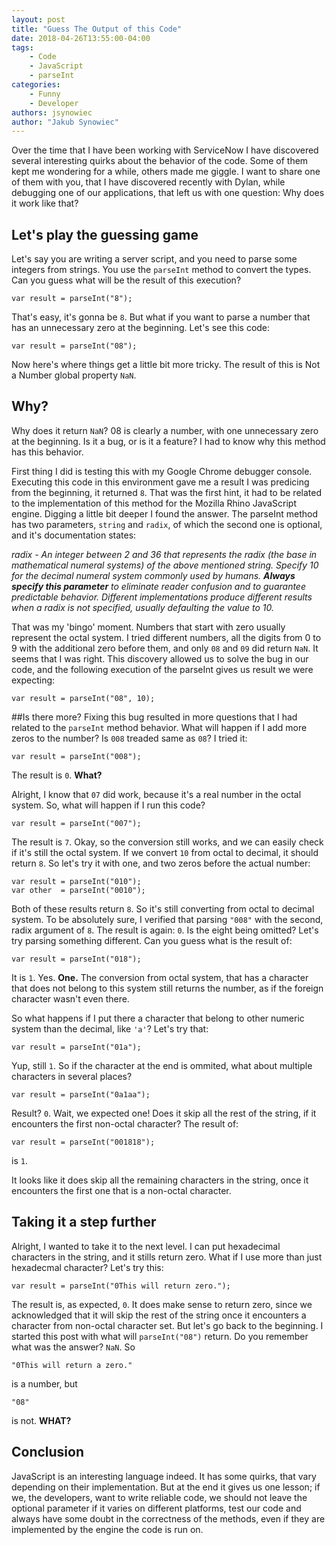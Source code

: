 ```yaml
---
layout: post
title: "Guess The Output of this Code"
date: 2018-04-26T13:55:00-04:00
tags:
    - Code
    - JavaScript
    - parseInt
categories:
    - Funny
    - Developer
authors: jsynowiec
author: "Jakub Synowiec"
---
```


Over the time that I have been working with ServiceNow I have discovered several interesting quirks about the behavior of the code. Some of them kept me wondering for a while, others made me giggle. I want to share one of them with you, that I have discovered recently with Dylan, while debugging one of our applications, that left us with one question: Why does it work like that?

## Let's play the guessing game

Let's say you are writing a server script, and you need to parse some integers from strings. You use the `parseInt` method to convert the types. Can you guess what will be the result of this execution?

```
var result = parseInt("8");
```

That's easy, it's gonna be `8`. But what if you want to parse a number that has an unnecessary zero at the beginning. Let's see this code:

```
var result = parseInt("08");
```

Now here's where things get a little bit more tricky. The result of this is Not a Number global property `NaN`.

## Why?

Why does it return `NaN`? 08 is clearly a number, with one unnecessary zero at the beginning. Is it a bug, or is it a feature? I had to know why this method has this behavior.

First thing I did is testing this with my Google Chrome debugger console. Executing this code in this environment gave me a result I was predicing from the beginning, it returned `8`. That was the first hint, it had to be related to the implementation of this method for the Mozilla Rhino JavaScript engine. Digging a little bit deeper I found the answer. The parseInt method has two parameters, `string` and `radix`, of which the second one is optional, and it's documentation states:

*radix - An integer between 2 and 36 that represents the radix (the base in mathematical numeral systems) of the above mentioned string. Specify 10 for the decimal numeral system commonly used by humans. **Always specify this parameter** to eliminate reader confusion and to guarantee predictable behavior. Different implementations produce different results when a radix is not specified, usually defaulting the value to 10.*

That was my 'bingo' moment. Numbers that start with zero usually represent the octal system. I tried different numbers, all the digits from 0 to 9 with the additional zero before them, and only `08` and `09` did return `NaN`. It seems that I was right. This discovery allowed us to solve the bug in our code, and the following execution of the parseInt gives us result we were expecting:

```
var result = parseInt("08", 10);
```

##Is there more?
Fixing this bug resulted in more questions that I had related to the `parseInt` method behavior. What will happen if I add more zeros to the number? Is `008` treaded same as `08`? I tried it:

```
var result = parseInt("008");
```
The result is `0`. **What?**

Alright, I know that `07` did work, because it's a real number in the octal system. So, what will happen if I run this code?

```
var result = parseInt("007");
```
The result is `7`. Okay, so the conversion still works, and we can easily check if it's still the octal system. If we convert `10` from octal to decimal, it should return `8`. So let's try it with one, and two zeros before the actual number:

```
var result = parseInt("010");
var other  = parseInt("0010");
```
Both of these results return `8`. So it's still converting from octal to decimal system. To be absolutely sure, I verified that parsing `"008"` with the second, radix argument of `8`. The result is again: `0`. Is the eight being omitted? Let's try parsing something different. Can you guess what is the result of:

```
var result = parseInt("018");
```
It is `1`. Yes. **One.** The conversion from octal system, that has a character that does not belong to this system still returns the number, as if the foreign character wasn't even there.

So what happens if I put there a character that belong to other numeric system than the decimal, like `'a'`? Let's try that:

```
var result = parseInt("01a");
```
Yup, still `1`. So if the character at the end is ommited, what about multiple characters in several places?

```
var result = parseInt("0a1aa");
```
Result? `0`. Wait, we expected one! Does it skip all the rest of the string, if it encounters the first non-octal character? The result of:

```
var result = parseInt("001818");
```
is `1`.

It looks like it does skip all the remaining characters in the string, once it encounters the first one that is a non-octal character.

## Taking it a step further

Alright, I wanted to take it to the next level. I can put hexadecimal characters in the string, and it stills return zero. What if I use more than just hexadecmal character? Let's try this:

```
var result = parseInt("0This will return zero.");
```
The result is, as expected, `0`. It does make sense to return zero, since we acknowledged that it will skip the rest of the string once it encounters a character from non-octal character set. But let's go back to the beginning. I started this post with what will `parseInt("08")` return. Do you remember what was the answer? `NaN`. So

```
"0This will return a zero."
```
is a number, but

```
"08"
```
is not. **WHAT?**

## Conclusion

JavaScript is an interesting language indeed. It has some quirks, that vary depending on their implementation. But at the end it gives us one lesson; if we, the developers, want to write reliable code, we should not leave the optional parameter if it varies on different platforms, test our code and always have some doubt in the correctness of the methods, even if they are implemented by the engine the code is run on.